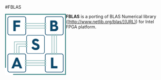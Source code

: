 #FBLAS

<img align="left" width="200" height="200" src="/misc/fblas_logo.png?raw=true">

**FBLAS** is a porting of BLAS Numerical library ([http://www.netlib.org/blas/](URL)) for Intel FPGA platform.

